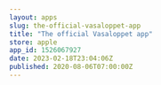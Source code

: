 ```yaml
---
layout: apps
slug: the-official-vasaloppet-app
title: "The official Vasaloppet app"
store: apple
app_id: 1526067927
date: 2023-02-18T23:04:06Z
published: 2020-08-06T07:00:00Z
---
```

